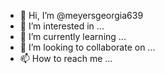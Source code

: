 - 👋 Hi, I’m @meyersgeorgia639
- 👀 I’m interested in ...
- 🌱 I’m currently learning ...
- 💞️ I’m looking to collaborate on ...
- 📫 How to reach me ...

<!---
meyersgeorgia639/meyersgeorgia639 is a ✨ special ✨ repository because its `README.md` (this file) appears on your GitHub profile.
You can click the Preview link to take a look at your changes.
--->
